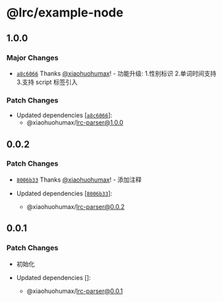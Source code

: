 # @lrc/example-node

## 1.0.0

### Major Changes

- [`a8c6066`](https://github.com/xiaohuohumax/LrcFile-Analysis/commit/a8c606655af7bcc6c774ac6fc7ee06f6c2b7b366) Thanks [@xiaohuohumax](https://github.com/xiaohuohumax)! - 功能升级: 1.性别标识 2.单词时间支持 3.支持 script 标签引入

### Patch Changes

- Updated dependencies [[`a8c6066`](https://github.com/xiaohuohumax/LrcFile-Analysis/commit/a8c606655af7bcc6c774ac6fc7ee06f6c2b7b366)]:
  - @xiaohuohumax/lrc-parser@1.0.0

## 0.0.2

### Patch Changes

- [`8006b33`](https://github.com/xiaohuohumax/LrcFile-Analysis/commit/8006b33edd90603b0e1207bfdfd9cfddfb9f69f5) Thanks [@xiaohuohumax](https://github.com/xiaohuohumax)! - 添加注释

- Updated dependencies [[`8006b33`](https://github.com/xiaohuohumax/LrcFile-Analysis/commit/8006b33edd90603b0e1207bfdfd9cfddfb9f69f5)]:
  - @xiaohuohumax/lrc-parser@0.0.2

## 0.0.1

### Patch Changes

- 初始化

- Updated dependencies []:
  - @xiaohuohumax/lrc-parser@0.0.1
